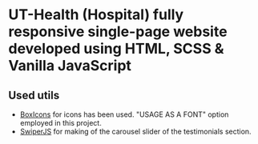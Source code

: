 # UT-Health (Hospital) fully responsive single-page website developed using HTML, SCSS & Vanilla JavaScript

## Used utils

- [BoxIcons](https://boxicons.com/usage) for icons has been used. "USAGE AS A FONT" option employed in this project.
- [SwiperJS](https://swiperjs.com/get-started#use-swiper-from-cdn) for making of the carousel slider of the testimonials section.
